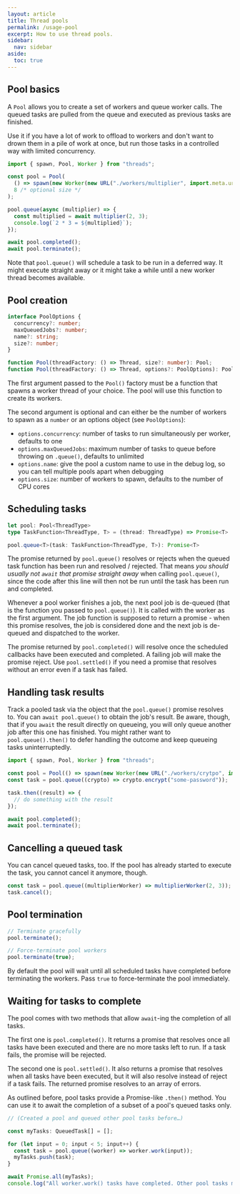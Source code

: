 ```yaml
---
layout: article
title: Thread pools
permalink: /usage-pool
excerpt: How to use thread pools.
sidebar:
  nav: sidebar
aside:
  toc: true
---
```


## Pool basics

A `Pool` allows you to create a set of workers and queue worker calls. The queued tasks are pulled from the queue and executed as previous tasks are finished.

Use it if you have a lot of work to offload to workers and don't want to drown them in a pile of work at once, but run those tasks in a controlled way with limited concurrency.

```js
import { spawn, Pool, Worker } from "threads";

const pool = Pool(
  () => spawn(new Worker(new URL("./workers/multiplier", import.meta.url))),
  8 /* optional size */
);

pool.queue(async (multiplier) => {
  const multiplied = await multiplier(2, 3);
  console.log(`2 * 3 = ${multiplied}`);
});

await pool.completed();
await pool.terminate();
```

Note that `pool.queue()` will schedule a task to be run in a deferred way. It might execute straight away or it might take a while until a new worker thread becomes available.

## Pool creation

```ts
interface PoolOptions {
  concurrency?: number;
  maxQueuedJobs?: number;
  name?: string;
  size?: number;
}

function Pool(threadFactory: () => Thread, size?: number): Pool;
function Pool(threadFactory: () => Thread, options?: PoolOptions): Pool;
```

The first argument passed to the `Pool()` factory must be a function that spawns a worker thread of your choice. The pool will use this function to create its workers.

The second argument is optional and can either be the number of workers to spawn as a `number` or an options object (see `PoolOptions`):

- `options.concurrency`: number of tasks to run simultaneously per worker, defaults to one
- `options.maxQueuedJobs`: maximum number of tasks to queue before throwing on `.queue()`, defaults to unlimited
- `options.name`: give the pool a custom name to use in the debug log, so you can tell multiple pools apart when debugging
- `options.size`: number of workers to spawn, defaults to the number of CPU cores

## Scheduling tasks

```ts
let pool: Pool<ThreadType>
type TaskFunction<ThreadType, T> = (thread: ThreadType) => Promise<T> | T

pool.queue<T>(task: TaskFunction<ThreadType, T>): Promise<T>
```

The promise returned by `pool.queue()` resolves or rejects when the queued task function has been run and resolved / rejected. That means _you should usually not `await` that promise straight away_ when calling `pool.queue()`, since the code after this line will then not be run until the task has been run and completed.

Whenever a pool worker finishes a job, the next pool job is de-queued (that is the function you passed to `pool.queue()`). It is called with the worker as the first argument. The job function is supposed to return a promise - when this promise resolves, the job is considered done and the next job is de-queued and dispatched to the worker.

The promise returned by `pool.completed()` will resolve once the scheduled callbacks have been executed and completed. A failing job will make the promise reject. Use `pool.settled()` if you need a promise that resolves without an error even if a task has failed.

## Handling task results

Track a pooled task via the object that the `pool.queue()` promise resolves to. You can `await pool.queue()` to obtain the job's result. Be aware, though, that if you `await` the result directly on queueing, you will only queue another job after this one has finished. You might rather want to `pool.queue().then()` to defer handling the outcome and keep queueing tasks uninterruptedly.

```js
import { spawn, Pool, Worker } from "threads";

const pool = Pool(() => spawn(new Worker(new URL("./workers/crytpo", import.meta.url))));
const task = pool.queue((crypto) => crypto.encrypt("some-password"));

task.then((result) => {
  // do something with the result
});

await pool.completed();
await pool.terminate();
```

## Cancelling a queued task

You can cancel queued tasks, too. If the pool has already started to execute the task, you cannot cancel it anymore, though.

```js
const task = pool.queue((multiplierWorker) => multiplierWorker(2, 3));
task.cancel();
```

## Pool termination

```js
// Terminate gracefully
pool.terminate();

// Force-terminate pool workers
pool.terminate(true);
```

By default the pool will wait until all scheduled tasks have completed before terminating the workers. Pass `true` to force-terminate the pool immediately.

## Waiting for tasks to complete

The pool comes with two methods that allow `await`-ing the completion of all tasks.

The first one is `pool.completed()`. It returns a promise that resolves once all tasks have been executed and there are no more tasks left to run. If a task fails, the promise will be rejected.

The second one is `pool.settled()`. It also returns a promise that resolves when all tasks have been executed, but it will also resolve instead of reject if a task fails. The returned promise resolves to an array of errors.

As outlined before, pool tasks provide a Promise-like `.then()` method. You can use it to await the completion of a subset of a pool's queued tasks only.

```ts
// (Created a pool and queued other pool tasks before…)

const myTasks: QueuedTask[] = [];

for (let input = 0; input < 5; input++) {
  const task = pool.queue((worker) => worker.work(input));
  myTasks.push(task);
}

await Promise.all(myTasks);
console.log("All worker.work() tasks have completed. Other pool tasks might still be running.");
```
